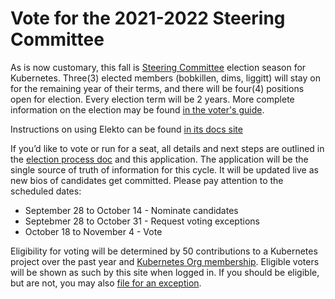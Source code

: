 # Vote for the 2021-2022 Steering Committee

As is now customary, this fall is [Steering Committee](https://github.com/kubernetes/steering) election season for Kubernetes. Three(3) elected members (bobkillen, dims, liggitt) will stay on for the remaining year of their terms, and there will be four(4) positions open for election. Every election term will be 2 years. More complete information on the election may be found [in the voter's guide](https://github.com/kubernetes/community/tree/master/elections/steering/2021).

Instructions on using Elekto can be found [in its docs site](https://elekto.dev/docs/voting/)

If you’d like to vote or run for a seat, all details and next steps are outlined in the [election process doc](https://git.k8s.io/steering/elections.md) and this application. The application will be the single source of truth of information for this cycle. It will be updated live as new bios of candidates get committed. Please pay attention to the scheduled dates:

* September 28 to October 14 - Nominate candidates
* Septebmer 28 to October 31 - Request voting exceptions
* October 18 to November 4 - Vote

Eligibility for voting will be determined by 50 contributions to a Kubernetes project over the past year and [Kubernetes Org membership](https://github.com/kubernetes/community/blob/master/community-membership.md).  Eligible voters will be shown as such by this site when logged in.  If you should be eligible, but are not, you may also [file for an exception](https://elections.k8s.io/app/elections/steering/2021/exception).
